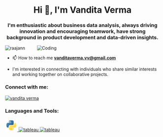 <h1 align="center">Hi 👋, I'm Vandita Verma</h1>
<h3 align="center">I'm enthusiastic about business data analysis, always driving innovation and encouraging teamwork, have strong background in product development and data-driven insights.</h3>
<img align="right" alt="Coding" width="400" src="https://cdn.dribbble.com/users/4435100/screenshots/15114878/media/4c6a0c6609a93d143bb24302f91a8657.gif">

<p align="left"> <img src="https://komarev.com/ghpvc/?username=raajann&label=Profile%20views&color=0e75b6&style=flat" alt="raajann" /> </p>

- 📫 How to reach me **vanditaverma.vv@gmail.com**

- I'm interested in connecting with individuals who share similar interests and working together on collaborative projects.
<h3 align="left">Connect with me:</h3>
<p align="left">
<a href="https://www.linkedin.com/in/vandita-verma/" target="blank"><img align="center" src="https://raw.githubusercontent.com/rahuldkjain/github-profile-readme-generator/master/src/images/icons/Social/linked-in-alt.svg" alt="vandita verma" height="30" width="40" /></a>
</p>

<h3 align="left">Languages and Tools:</h3>
<p align="left"> <a href="https://www.python.org" target="_blank" rel="noreferrer"> <img src="https://raw.githubusercontent.com/devicons/devicon/master/icons/python/python-original.svg" alt="python" width="40" height="40"/> </a> <a href="https://www.tableau.com/" target="_blank" rel="noreferrer"> <img src="https://googleworkspaces.tableau.com/assets/tableau-icon.png" alt="tableau" width="40" height="40"/> </a> <a href="https://aws.amazon.com/what-is/sql/#:~:text=Structured%20query%20language%20(SQL)%20is,relationships%20between%20the%20data%20values." target="_blank" rel="noreferrer"> <img src="https://symbols.getvecta.com/stencil_28/61_sql-database-generic.90b41636a8.svg" alt="tableau" width="40" height="40"/> </a>  </p>
